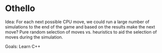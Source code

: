 # Othello

Idea: For each next possible CPU move, we could run a large number of simulations to the end of the game and based on the results make the next move? Pure random selection of moves vs. heuristics to aid the selection of moves during the simulation.

Goals: Learn C++
